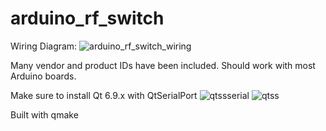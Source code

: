 # arduino_rf_switch

Wiring Diagram:
![arduino_rf_switch_wiring](https://github.com/user-attachments/assets/f947383b-d364-4c4b-a21b-ecad99677968)

Many vendor and product IDs have been included. Should work with most Arduino boards.

Make sure to install Qt 6.9.x with QtSerialPort
![qtssserial](https://github.com/user-attachments/assets/25ce24ef-14b5-4dc0-bc59-6f435e3f0c34)
![qtss](https://github.com/user-attachments/assets/6493d1cb-82e1-464f-997f-12807c1bc98d)

Built with qmake
